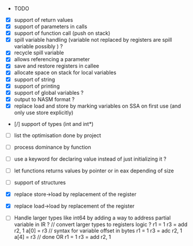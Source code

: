 -   TODO

*   [x] support of return values
*   [x] support of parameters in calls
*   [x] support of function call (push on stack)
*   [x] spill variable handling (variable not replaced by registers are spill variable possibly ) ?
*   [x] recycle spill variable
*   [x] allows referencing a parameter
*   [x] save and restore registers in callee
*   [x] allocate space on stack for local variables
*   [x] support of string
*   [x] support of printing
*   [x] support of global variables ?
*   [x] output to NASM format ?
*   [x] replace load and store by marking variables on SSA on first use (and only use store explicitly)
*   [/] support of types (int and int*)
*   [ ] list the optimisation done by project
*   [ ] process dominance by function
*   [ ] use a keyword for declaring value instead of just initializing it ?
*   [ ] let functions returns values by pointer or in eax depending of size
*   [ ] support of structures
*   [x] replace store->load by replacement of the register
*   [x] replace load->load by replacement of the register
*   [ ] Handle larger types like int64 by adding a way to address partial variable in IR ?
    // convert larger types to registers logic ?
    r1 = 1
    r3 = add r2, 1
    a[0] = r3 // syntax for variable offset in bytes
    r1 = 1
    r3 = adc r2, 1
    a[4] = r3 // done
    OR
    r1 = 1
    r3 = add r2, 1


